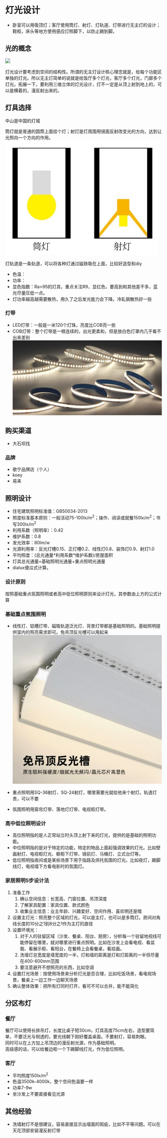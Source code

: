 # 灯光设计

* 卧室可以用吸顶灯；客厅使用筒灯、射灯、灯轨道、灯带进行无主灯的设计；鞋柜，床头等地方使用感应灯照脚下，以防止踢到脚。

## 光的概念
![](./img/%E5%85%89.jpg)

灯光设计要考虑到空间的结构性。所谓的无主灯设计核心理念就是，给每个功能区单独的灯光。所以无主灯简单的说就是给饭厅多个灯光，客厅多个灯光，门廊多个灯光。拓展一下，要利用三维立体的灯光设计，灯不一定是从顶上射到地上的，可以是横着的，漫反射出来的。

## 灯具选择

中山是中国的灯城

筒灯就是普通的圆筒上面挂个灯；射灯是灯周围用镜面反射改变光的方向，达到让光照向一个方向的作用。
![](./img/%E7%AD%92%E7%81%AF%E5%B0%84%E7%81%AF.jpg)

灯轨道是一条轨道，可以将各种灯通过磁铁吸在上面，比较好造型和diy

* 色温：
* 功率：
* 显色指数：Ra>95的灯具，重点关注R9，显红色，要高到和其他差不多，蓝光尽量压低一点。
* 灯功率越高越需要散热，用久了之后发光能力会下降。冷轧钢散热好一些

### 灯带

* LED灯带：一般是一米120个灯珠，亮度比COB亮一些
* COB灯带：整个灯带是一根连续的，出光更柔和，但是放白色灯罩内几乎看不出来差别
![](img/%E7%81%AF%E5%B8%A6%E5%93%81%E7%B1%BB.jpg)

## 购买渠道

* 大石坝找

### 品牌

* 歌宁品牌店（个人）
* koey
* 易来

## 照明设计

* 住宅建筑照明标准值：GB50034-2013
* 照度标准基本原则：一般活动75-100lx/m<sup>2</sup>；操作、阅读或就餐150lx/m<sup>2</sup>；书写300lx/m<sup>2</sup>
* 利用系数（照明率）：0.42
* 维护系数：0.8
* 发光效率：80lm/w
* 光源利用率：反光灯槽0.15、正灯槽0.2、线性灯0.8、装饰灯0.9、射灯1.0
* 平均照度：(总光通量\*利用系数\*维护系数)\/房屋面积
* 灯具总光通量=基础照明光通量+重点照明光通量
* dialux傻瓜式计算。

### 设计原则

按照基础重点氛围照明或者高中低位照明原则来设计灯光，其参数由上方的公式计算

### 基础重点氛围照明

* 线性灯、铝槽灯带、磁吸轨道泛光灯、背景灯带都是基础照明的。基础照明提供室内的照亮需求即可。免吊顶反光槽可以用起来
![](./img/免吊顶反光槽.jpg)

* 重点照明用SQ-36射灯、SQ-24射灯，哪里需要光就给他来个射灯。轨道灯贵，可以不要
* 氛围照明用窗帘灯带、落地灯灯带、电视柜灯带。

### 高中低位照明设计

* 高位照明指的是人正常站立时头顶上射下来的灯光，提供的是基础的照明功能。
* 中位照明指的是对于特定的功能，特定的物品上面起强调效果的灯光。比如壁画射灯、电视柜灯光、橱柜下灯带、镜前灯、马桶灯、立式台灯等。
* 低位照明指夜间或是某些场景下用于指路及烘托氛围的灯光。比如夜灯，踢脚线灯，电视墙下方看电影时的氛围灯。

### 家居照明5步设计法

1. 准备工作
   1. 确认空间信息：长宽高、门窗位置、吊顶深度
   2. 了解家具配置：家具位置、款式颜色
   3. 收集业主信息：业主年龄、兴趣爱好、空间作用、喜欢明还是暗 
2. 设置主灯光：照亮整个区域的灯光，可以是主灯，也可以是多筒灯。房间对角线长度的10分之1到8分之1作为主灯的直径
3. 设置环境光：
   1. 对于人的驻留区域（沙发、餐桌、阳台、厨房），分析每一个驻留地视线可能停留在哪里，就对哪里进行重点照明。比如在沙发上会看电视、看盆栽、看展示柜、看阳台，在餐椅上会看餐桌，看挂画。
   2. 洗墙灯总宽度是墙宽度的一半，灯和墙的距离是灯和灯距离的一半但尽量在400-600mm范围
   3. 要注意避开不想照亮的东西，比如空调
4. 设置灯光场景：按使用场景来分析灯光是否合理，比如吃饭场景，看电视场景，餐桌上一边工作一边聊天场景
5. 确认整体效果：把所有灯同时打开，看可不可以合并，能不能简化

## 分区布灯

### 餐厅

餐厅可以使用长排吊灯，长度比桌子短30cm，灯具高度75cm左右，造型要简单，不要泛光与侧透的，要光线朝下刚好覆盖桌面。不要射灯，容易刺眼。  
同时可以在上方加上吊顶边的漫反射光源，作为基础照明。  
高级感的话，可以给餐边柜一个下踢脚线灯光，作为低位照明。

### 客厅

* 平均照度150lx/m<sup>2</sup>
* 色温3500k-4000k，整个空间色温要一样
* 功率7-9w
* 坐沙发上不要直接看见光源

## 其他经验

* 洗墙射灯不是很建议，容易直接显示出墙面的瑕疵，比如不平等问题。可以在天花顶部安装漫反射灯带



